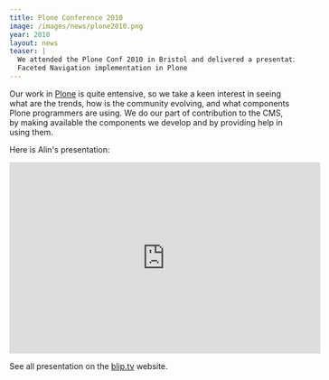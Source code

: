```yaml
---
title: Plone Conference 2010
image: /images/news/plone2010.png
year: 2010
layout: news
teaser: |
  We attended the Plone Conf 2010 in Bristol and delivered a presentation on
  Faceted Navigation implementation in Plone
---
```


Our work in [Plone][] is quite entensive, so we take a keen interest in seeing what
are the trends, how is the community evolving, and what components Plone programmers
are using. We do our part of contribution to the CMS, by making available the 
components we develop and by providing help in using them. 

Here is Alin's presentation:

<iframe src="http://blip.tv/play/hrhTgo%2B5IAI.html" width="550" height="339" frameborder="0" allowfullscreen=""></iframe><embed type="application/x-shockwave-flash" src="http://a.blip.tv/api.swf#hrhTgo+5IAI" style="display:none"></embed>

See all presentation on the [blip.tv][presentations] website.

[plone]: http://www.plone.org
[presentations]: http://blip.tv/plone-conference-2010